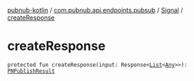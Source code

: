 [pubnub-kotlin](../../index.md) / [com.pubnub.api.endpoints.pubsub](../index.md) / [Signal](index.md) / [createResponse](./create-response.md)

# createResponse

`protected fun createResponse(input: Response<`[`List`](https://kotlinlang.org/api/latest/jvm/stdlib/kotlin.collections/-list/index.html)`<`[`Any`](https://kotlinlang.org/api/latest/jvm/stdlib/kotlin/-any/index.html)`>>): `[`PNPublishResult`](../../com.pubnub.api.models.consumer/-p-n-publish-result/index.md)
